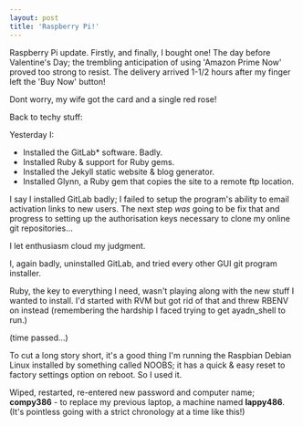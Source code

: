 ```yaml
---
layout: post
title: 'Raspberry Pi!'
---
```


Raspberry Pi update.  Firstly, and finally, I bought one!  The day before Valentine's Day; the trembling anticipation of using 'Amazon Prime Now' proved too strong to resist.  The delivery arrived 1-1/2 hours after my finger left the 'Buy Now' button!

Dont worry, my wife got the card and a single red rose!

Back to techy stuff:

Yesterday I:

* Installed the GitLab\* software.  Badly.
* Installed Ruby & support for Ruby gems.
* Installed the Jekyll static website & blog generator.
* Installed Glynn, a Ruby gem that copies the site to a remote ftp location.

I say I installed GitLab badly; I failed to setup the program's ability to email activation links to new users.  The next step *was* going to be fix that and progress to setting up the  authorisation keys necessary to clone my online git repositories…

I let enthusiasm cloud my judgment.

I, again badly, uninstalled GitLab, and tried every other GUI git program installer.

Ruby, the key to everything I need, wasn't playing along with the new stuff I wanted to install.  I'd started with RVM but got rid of that and threw RBENV on instead (remembering the hardship I faced trying to get ayadn_shell to run.)

(time passed…)

To cut a long story short, it's a good thing I'm running the Raspbian Debian Linux installed by something called NOOBS; it has a quick & easy reset to factory settings option on reboot.  So I used it.

Wiped, restarted, re-entered new password and computer name; **compy386** - to replace my previous laptop, a machine named **lappy486**.  (It's pointless going with a strict chronology at a time like this!)
